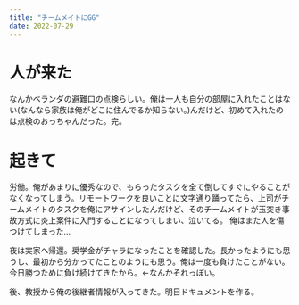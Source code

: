 ```yaml
---
title: "チームメイトにGG"
date: 2022-07-29
---
```


# 人が来た

なんかベランダの避難口の点検らしい。俺は一人も自分の部屋に入れたことはない(なんなら家族は俺がどこに住んでるか知らない。)んだけど、初めて入れたのは点検のおっちゃんだった。完。
# 起きて

労働。俺があまりに優秀なので、もらったタスクを全て倒してすぐにやることがなくなってしまう。リモートワークを良いことに文字通り踊ってたら、上司がチームメイトのタスクを俺にアサインしたんだけど、そのチームメイトが玉突き事故方式に炎上案件に入門することになってしまい、泣いてる。
俺はまた人を傷つけてしまった…

夜は実家へ帰還。奨学金がチャラになったことを確認した。長かったようにも思うし、最初から分かってたことのようにも思う。俺は一度も負けたことがない。今日勝つために負け続けてきたから。←なんかそれっぽい。

後、教授から俺の後継者情報が入ってきた。明日ドキュメントを作る。